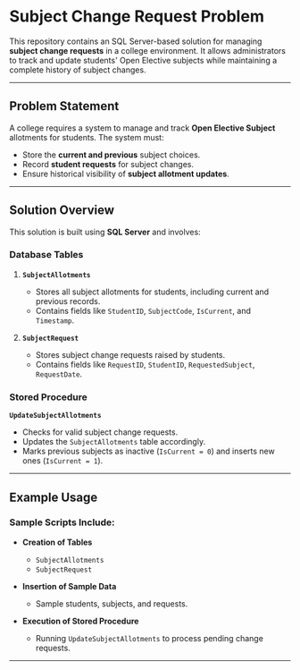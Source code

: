 # Subject Change Request Problem

This repository contains an SQL Server-based solution for managing **subject change requests** in a college environment. It allows administrators to track and update students' Open Elective subjects while maintaining a complete history of subject changes.

---

## Problem Statement

A college requires a system to manage and track **Open Elective Subject** allotments for students. The system must:

- Store the **current and previous** subject choices.
- Record **student requests** for subject changes.
- Ensure historical visibility of **subject allotment updates**.

---

## Solution Overview

This solution is built using **SQL Server** and involves:

### Database Tables

1. **`SubjectAllotments`**
   - Stores all subject allotments for students, including current and previous records.
   - Contains fields like `StudentID`, `SubjectCode`, `IsCurrent`, and `Timestamp`.

2. **`SubjectRequest`**
   - Stores subject change requests raised by students.
   - Contains fields like `RequestID`, `StudentID`, `RequestedSubject`, `RequestDate`.

### Stored Procedure

**`UpdateSubjectAllotments`**

- Checks for valid subject change requests.
- Updates the `SubjectAllotments` table accordingly.
- Marks previous subjects as inactive (`IsCurrent = 0`) and inserts new ones (`IsCurrent = 1`).

---

## Example Usage

### Sample Scripts Include:

- **Creation of Tables**
  - `SubjectAllotments`
  - `SubjectRequest`

- **Insertion of Sample Data**
  - Sample students, subjects, and requests.

- **Execution of Stored Procedure**
  - Running `UpdateSubjectAllotments` to process pending change requests.

---
